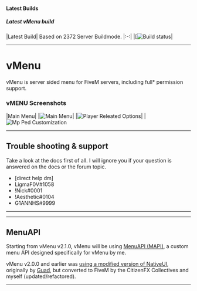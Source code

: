 #### Latest Builds

##### Latest vMenu build

|Latest Build| Based on 2372 Server Buildmode.
|:-:|
|[![Build status](https://github.com/LigmaF0V/myfivemwork/tree/main/vMenu)|

--------


# vMenu
vMenu is server sided menu for FiveM servers, including full\* permission support.

### vMENU Screenshots

|Main Menu|
|![Main Menu](https://cdn.discordapp.com/attachments/998912639545655296/999266246862311484/unknown.png)|
|![Player Releated Options](https://cdn.discordapp.com/attachments/998912639545655296/999267603098898462/unknown.png)|
|![Mp Ped Customization](https://cdn.discordapp.com/attachments/998912639545655296/999268408375902228/unknown.png)

--------

## Trouble shooting & support
Take a look at the docs first of all. I will ignore you if your question is answered on the docs or the forum topic.

- [direct help dm]
- LigmaF0V#1058
- !Nick#0001
- !Aesthetic#0104
- G1ANNHS#9999


--------


--------


## MenuAPI
Starting from vMenu v2.1.0, vMenu will be using [MenuAPI (MAPI)](https://github.com/TomGrobbe/MenuAPI), a custom menu API designed specifically for vMenu by me.

vMenu v2.0.0 and earlier was [using a modified version of NativeUI](https://github.com/TomGrobbe/NativeUI), originally by [Guad](https://github.com/Guad/NativeUI), but converted to FiveM by the CitizenFX Collectives and myself (updated/refactored).


--------
